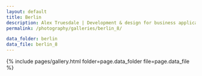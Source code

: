 ```yaml
---
layout: default
title: Berlin
description: Alex Truesdale | Development & design for business applications.. and photos on occasion.
permalink: /photography/galleries/berlin_8/

data_folder: berlin
data_file: berlin_8
---
```

{% include pages/gallery.html folder=page.data_folder file=page.data_file %}
